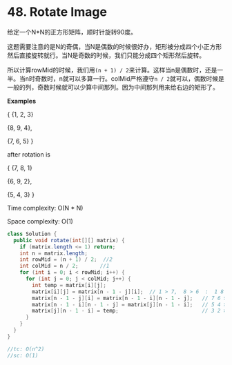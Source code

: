 # 48. Rotate Image

给定一个N*N的正方形矩阵，顺时针旋转90度。

这题需要注意的是N的奇偶，当N是偶数的时候很好办，矩形被分成四个小正方形然后直接旋转就行。当N是奇数的时候，我们只能分成四个矩形然后旋转。

所以计算rowMid的时候，我们用`(n + 1) / 2`来计算。这样当n是偶数时，还是一半。当n时奇数时，n就可以多算一行。colMid严格遵守`n / 2`就可以，偶数时候是一般的列，奇数时候就可以少算中间那列。因为中间那列用来给右边的矩形了。

**Examples**

{ {1,  2,  3}

 {8,  9,  4},

 {7,  6,  5} }

after rotation is

{ {7,  8,  1}

 {6,  9,  2},

 {5,  4,  3} }

Time complexity: O(N * N)

Space complexity: O(1)

```java
class Solution {
  public void rotate(int[][] matrix) {
    if (matrix.length <= 1) return;
    int n = matrix.length;
    int rowMid = (n + 1) / 2;  //2
    int colMid = n / 2;       //1
    for (int i = 0; i < rowMid; i++) {
      for (int j = 0; j < colMid; j++) {
        int temp = matrix[i][j];
        matrix[i][j] = matrix[n - 1 - j][i];  // 1 > 7,  8 > 6  :  1 8 > 7 6
        matrix[n - 1 - j][i] = matrix[n - 1 - i][n - 1 - j];   // 7 6 >> 5 4
        matrix[n - 1 - i][n - 1 - j] = matrix[j][n - 1 - i];   // 5 4 >> 3 2
        matrix[j][n - 1 - i] = temp;                           // 3 2 >> 1 8
      }
    }
  }
}

//tc: O(n^2)
//sc: O(1)
```
